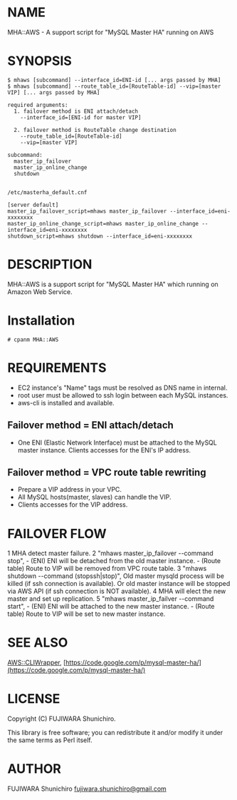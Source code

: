 # NAME

MHA::AWS - A support script for "MySQL Master HA" running on AWS

# SYNOPSIS

    $ mhaws [subcommand] --interface_id=ENI-id [... args passed by MHA]
    $ mhaws [subcommand] --route_table_id=[RouteTable-id] --vip=[master VIP] [... args passed by MHA]

    required arguments:
      1. failover method is ENI attach/detach
        --interface_id=[ENI-id for master VIP]

      2. failover method is RouteTable change destination
        --route_table_id=[RouteTable-id]
        --vip=[master VIP]

    subcommand:
      master_ip_failover
      master_ip_online_change
      shutdown


    /etc/masterha_default.cnf

    [server default]
    master_ip_failover_script=mhaws master_ip_failover --interface_id=eni-xxxxxxxx
    master_ip_online_change_script=mhaws master_ip_online_change --interface_id=eni-xxxxxxxx
    shutdown_script=mhaws shutdown --interface_id=eni-xxxxxxxx

# DESCRIPTION

MHA::AWS is a support script for "MySQL Master HA" which running on Amazon Web Service.

# Installation

    # cpanm MHA::AWS

# REQUIREMENTS

- EC2 instance's "Name" tags must be resolved as DNS name in internal.
- root user must be allowed to ssh login between each MySQL instances.
- aws-cli is installed and available.

## Failover method = ENI attach/detach

- One ENI (Elastic Network Interface) must be attached to the MySQL master instance. Clients accesses for the ENI's IP address.

## Failover method = VPC route table rewriting

- Prepare a VIP address in your VPC.
- All MySQL hosts(master, slaves) can handle the VIP.
- Clients accesses for the VIP address.

# FAILOVER FLOW

1 MHA detect master failure.
2 "mhaws master\_ip\_failover --command stop",
    - (ENI) ENI will be detached from the old master instance.
    - (Route table) Route to VIP will be removed from VPC route table.
3 "mhaws shutdown --command (stopssh|stop)", Old master mysqld process will be killed (if ssh connection is available). Or old master instance will be stopped via AWS API (if ssh connection is NOT available).
4 MHA will elect the new master and set up replication.
5 "mhaws master\_ip\_failver --command start",
    - (ENI) ENI will be attached to the new master instance.
    - (Route table) Route to VIP will be set to new master instance.

# SEE ALSO

[AWS::CLIWrapper](https://metacpan.org/pod/AWS::CLIWrapper), [https://code.google.com/p/mysql-master-ha/](https://code.google.com/p/mysql-master-ha/)

# LICENSE

Copyright (C) FUJIWARA Shunichiro.

This library is free software; you can redistribute it and/or modify
it under the same terms as Perl itself.

# AUTHOR

FUJIWARA Shunichiro <fujiwara.shunichiro@gmail.com>
